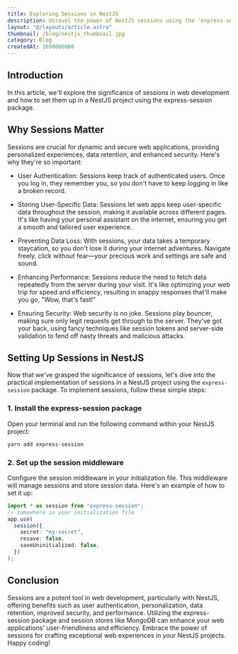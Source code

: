 ```yaml
---
title: Exploring Sessions in NestJS
description: Unravel the power of NestJS sessions using the 'express-session' package. Elevate user authentication, secure data storage, and prevent loss in your apps.
layout: "@/layouts/article.astro"
thumbnail: /blog/nestjs_thumbnail.jpg
category: Blog
createdAt: 1690066800
---
```


## Introduction

In this article, we'll explore the significance of sessions in web development and how to set them up in a NestJS project using the express-session package.

## Why Sessions Matter

Sessions are crucial for dynamic and secure web applications, providing personalized experiences, data retention, and enhanced security. Here's why they're so important:

- User Authentication: Sessions keep track of authenticated users. Once you log in, they remember you, so you don't have to keep logging in like a broken record.

- Storing User-Specific Data: Sessions let web apps keep user-specific data throughout the session, making it available across different pages. It's like having your personal assistant on the internet, ensuring you get a smooth and tailored user experience.

- Preventing Data Loss: With sessions, your data takes a temporary staycation, so you don't lose it during your internet adventures. Navigate freely, click without fear—your precious work and settings are safe and sound.

- Enhancing Performance: Sessions reduce the need to fetch data repeatedly from the server during your visit. It's like optimizing your web trip for speed and efficiency, resulting in snappy responses that'll make you go, "Wow, that's fast!"

- Ensuring Security: Web security is no joke. Sessions play bouncer, making sure only legit requests get through to the server. They've got your back, using fancy techniques like session tokens and server-side validation to fend off nasty threats and malicious attacks.

## Setting Up Sessions in NestJS

Now that we've grasped the significance of sessions, let's dive into the practical implementation of sessions in a NestJS project using the `express-session` package. To implement sessions, follow these simple steps:

### 1. Install the express-session package

Open your terminal and run the following command within your NestJS project:

```bash
yarn add express-session
```

### 2. Set up the session middleware

Configure the session middleware in your initialization file. This middleware will manage sessions and store session data. Here's an example of how to set it up:

```typescript
import * as session from "express-session";
// somewhere in your initialization file
app.use(
  session({
    secret: "my-secret",
    resave: false,
    saveUninitialized: false,
  })
);
```

## Conclusion

Sessions are a potent tool in web development, particularly with NestJS, offering benefits such as user authentication, personalization, data retention, improved security, and performance. Utilizing the express-session package and session stores like MongoDB can enhance your web applications' user-friendliness and efficiency. Embrace the power of sessions for crafting exceptional web experiences in your NestJS projects. Happy coding!
